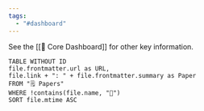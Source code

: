 ```yaml
---
tags:
  - "#dashboard"
---
```

See the [[🦅 Core Dashboard]] for other key information.

```dataview
TABLE WITHOUT ID
file.frontmatter.url as URL,
file.link + ": " + file.frontmatter.summary as Paper
FROM "🗒️ Papers"
WHERE !contains(file.name, "🦅")
SORT file.mtime ASC
```
